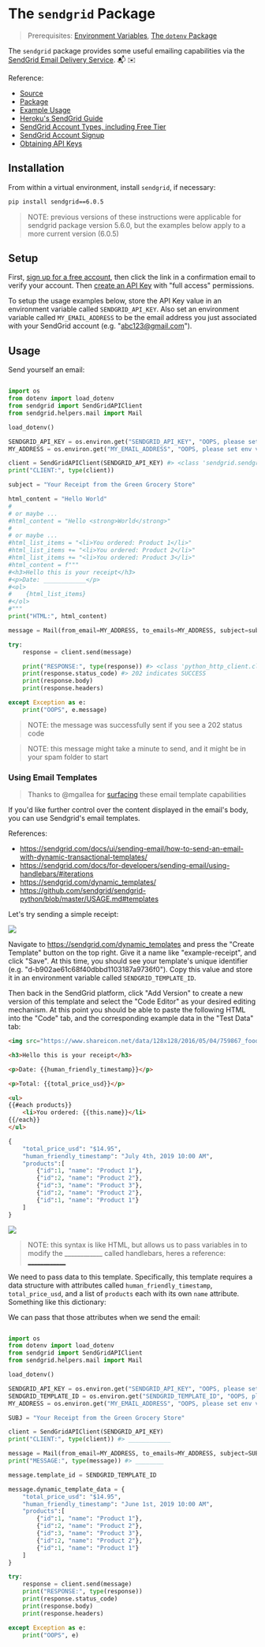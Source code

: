 # The `sendgrid` Package

> Prerequisites: [Environment Variables](/notes/environment-variables.md), [The `dotenv` Package](/notes/python/packages/dotenv.md)

The `sendgrid` package provides some useful emailing capabilities via the [SendGrid Email Delivery Service](https://sendgrid.com/solutions/email-api/). :mailbox_with_mail: :envelope:

Reference:

  + [Source](https://github.com/sendgrid/sendgrid-python)
  + [Package](https://pypi.python.org/pypi/sendgrid)
  + [Example Usage](https://github.com/sendgrid/sendgrid-python/blob/master/examples/helpers/mail/mail_example.py)
  + [Heroku's SendGrid Guide](https://devcenter.heroku.com/articles/sendgrid)
  + [SendGrid Account Types, including Free Tier](https://sendgrid.com/pricing/)
  + [SendGrid Account Signup](https://signup.sendgrid.com/)
  + [Obtaining API Keys](https://app.sendgrid.com/settings/api_keys)

## Installation

From within a virtual environment, install `sendgrid`, if necessary:

```sh
pip install sendgrid==6.0.5
```

> NOTE: previous versions of these instructions were applicable for sendgrid package version 5.6.0, but the examples below apply to a more current version (6.0.5)

## Setup

First, [sign up for a free account](https://signup.sendgrid.com/), then click the link in a confirmation email to verify your account. Then [create an API Key](https://app.sendgrid.com/settings/api_keys) with "full access" permissions.

To setup the usage examples below, store the API Key value in an environment variable called `SENDGRID_API_KEY`. Also set an environment variable called `MY_EMAIL_ADDRESS` to be the email address you just associated with your SendGrid account (e.g. "abc123@gmail.com").

## Usage

Send yourself an email:

```py

import os
from dotenv import load_dotenv
from sendgrid import SendGridAPIClient
from sendgrid.helpers.mail import Mail

load_dotenv()

SENDGRID_API_KEY = os.environ.get("SENDGRID_API_KEY", "OOPS, please set env var called 'SENDGRID_API_KEY'")
MY_ADDRESS = os.environ.get("MY_EMAIL_ADDRESS", "OOPS, please set env var called 'MY_EMAIL_ADDRESS'")

client = SendGridAPIClient(SENDGRID_API_KEY) #> <class 'sendgrid.sendgrid.SendGridAPIClient>
print("CLIENT:", type(client))

subject = "Your Receipt from the Green Grocery Store"

html_content = "Hello World"
#
# or maybe ...
#html_content = "Hello <strong>World</strong>"
#
# or maybe ...
#html_list_items = "<li>You ordered: Product 1</li>"
#html_list_items += "<li>You ordered: Product 2</li>"
#html_list_items += "<li>You ordered: Product 3</li>"
#html_content = f"""
#<h3>Hello this is your receipt</h3>
#<p>Date: ____________</p>
#<ol>
#    {html_list_items}
#</ol>
#"""
print("HTML:", html_content)

message = Mail(from_email=MY_ADDRESS, to_emails=MY_ADDRESS, subject=subject, html_content=html_content)

try:
    response = client.send(message)

    print("RESPONSE:", type(response)) #> <class 'python_http_client.client.Response'>
    print(response.status_code) #> 202 indicates SUCCESS
    print(response.body)
    print(response.headers)

except Exception as e:
    print("OOPS", e.message)

```

> NOTE: the message was successfully sent if you see a 202 status code

> NOTE: this message might take a minute to send, and it might be in your spam folder to start

### Using Email Templates

> Thanks to @mgallea for [surfacing](https://github.com/mgallea/daily-email/blob/master/app/main.py) these email template capabilities

If you'd like further control over the content displayed in the email's body, you can use Sendgrid's email templates.

References:

  + https://sendgrid.com/docs/ui/sending-email/how-to-send-an-email-with-dynamic-transactional-templates/
  + https://sendgrid.com/docs/for-developers/sending-email/using-handlebars/#iterations
  + https://sendgrid.com/dynamic_templates/
  + https://github.com/sendgrid/sendgrid-python/blob/master/USAGE.md#templates

Let's try sending a simple receipt:

![](/img/notes/python/packages/sendgrid/receipt.png)

Navigate to https://sendgrid.com/dynamic_templates and press the "Create Template" button on the top right. Give it a name like "example-receipt", and click "Save". At this time, you should see your template's unique identifier (e.g. "d-b902ae61c68f40dbbd1103187a9736f0"). Copy this value and store it in an environment variable called `SENDGRID_TEMPLATE_ID`.

Then back in the SendGrid platform, click "Add Version" to create a new version of this template and select the "Code Editor" as your desired editing mechanism. At this point you should be able to paste the following HTML into the "Code" tab, and the corresponding example data in the "Test Data" tab:

```html
<img src="https://www.shareicon.net/data/128x128/2016/05/04/759867_food_512x512.png">

<h3>Hello this is your receipt</h3>

<p>Date: {{human_friendly_timestamp}}</p>

<p>Total: {{total_price_usd}}</p>

<ul>
{{#each products}}
	<li>You ordered: {{this.name}}</li>
{{/each}}
</ul>
```


```py
{
    "total_price_usd": "$14.95",
    "human_friendly_timestamp": "July 4th, 2019 10:00 AM",
    "products":[
        {"id":1, "name": "Product 1"},
        {"id":2, "name": "Product 2"},
        {"id":3, "name": "Product 3"},
        {"id":2, "name": "Product 2"},
        {"id":1, "name": "Product 1"}
    ]
}
```

![](/img/notes/python/packages/sendgrid/receipt.png)






> NOTE: this syntax is like HTML, but allows us to pass variables in to modify the ____________ called handlebars, heres a reference: [____________](https://sendgrid.com/docs/for-developers/sending-email/using-handlebars)





























We need to pass data to this template. Specifically, this template requires a data structure with attributes called `human_friendly_timestamp`, `total_price_usd`, and a list of `products` each with its own `name` attribute. Something like this dictionary:



We can pass that those attributes when we send the email:

```py

import os
from dotenv import load_dotenv
from sendgrid import SendGridAPIClient
from sendgrid.helpers.mail import Mail

load_dotenv()

SENDGRID_API_KEY = os.environ.get("SENDGRID_API_KEY", "OOPS, please set env var called 'SENDGRID_API_KEY'")
SENDGRID_TEMPLATE_ID = os.environ.get("SENDGRID_TEMPLATE_ID", "OOPS, please set env var called 'SENDGRID_TEMPLATE_ID'")
MY_ADDRESS = os.environ.get("MY_EMAIL_ADDRESS", "OOPS, please set env var called 'MY_EMAIL_ADDRESS'")

SUBJ = "Your Receipt from the Green Grocery Store"

client = SendGridAPIClient(SENDGRID_API_KEY)
print("CLIENT:", type(client)) #> ____________

message = Mail(from_email=MY_ADDRESS, to_emails=MY_ADDRESS, subject=SUBJ)
print("MESSAGE:", type(message)) #> ________

message.template_id = SENDGRID_TEMPLATE_ID

message.dynamic_template_data = {
    "total_price_usd": "$14.95",
    "human_friendly_timestamp": "June 1st, 2019 10:00 AM",
    "products":[
        {"id":1, "name": "Product 1"},
        {"id":2, "name": "Product 2"},
        {"id":3, "name": "Product 3"},
        {"id":2, "name": "Product 2"},
        {"id":1, "name": "Product 1"}
    ]
}

try:
    response = client.send(message)
    print("RESPONSE:", type(response))
    print(response.status_code)
    print(response.body)
    print(response.headers)

except Exception as e:
    print("OOPS", e)

```
